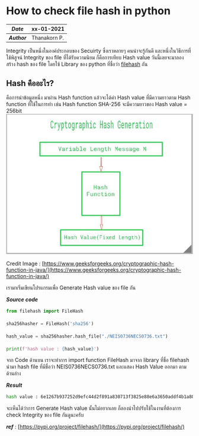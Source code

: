 # How to check file hash in python

| ***Date*** | xx-01-2021 |
| --- | --- |
| ***Author*** | Thanakorn P. |

Integrity เป็นหนึ่งในองค์ประกอบของ Secuirty ซึ่งเราหลายๆ คนน่าจะรู้กันดี และหนึ่งในวิธีการที่ใช้พิสูจน์ Integrity ของ file ที่ได้รับความนิยม ก็คือการเทียบ Hash value วันนี้เลยจะมาลองสร้าง hash ของ file โดยใช้ Library ของ python ที่ชื่อว่า 
[filehash](https://pypi.org/project/filehash/) กัน

## Hash คืออะไร?
คือการนำข้อมูลหนึ่ง มาผ่าน Hash function แล้วจะได้ค่า Hash value ที่มีความยาวตาม Hash function ที่ใช้ในการทำ เช่น Hash function SHA-256 จะมีความยาวของ Hash value = 256bit
![](img/hash.jpg)

Credit Image : [https://www.geeksforgeeks.org/cryptographic-hash-function-in-java/](https://www.geeksforgeeks.org/cryptographic-hash-function-in-java/)

เรามาเริ่มเขียนโปรแกรมเพื่อ Generate Hash value ของ file กัน

***Source code***

```python
from filehash import FileHash

sha256hasher = FileHash('sha256')

hash_value = sha256hasher.hash_file("./NEIS0736NECS0736.txt")

print(f'hash value : {hash_value}')
```

จาก Code ด้านบน เราจะทำการ import function FileHash มาจาก library ที่ชื่อ filehash นำมา hash file ที่มีชื่อว่า NEIS0736NECS0736.txt และแสดง Hash Value ออกมา ตามด้านล่าง

***Result***

```sh
hash value : 6e1267b937252d9efc44d2f891a830713f3825e88e6a3650addf4b1a805248fa
```

จะเห็นได้ว่าการ Generate Hash value นั้นไม่อยากเลย ก็ลองนำไปปรับใช้ในงานที่ต้องการ check Integrity ของ file กันดูนะครับ

***ref*** : [https://pypi.org/project/filehash/](https://pypi.org/project/filehash/)
